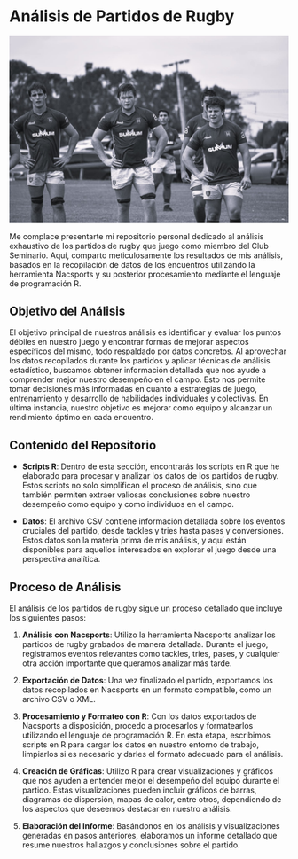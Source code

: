 # Análisis de Partidos de Rugby

![](images/img.jpg)

Me complace presentarte mi repositorio personal dedicado al análisis exhaustivo de los partidos de rugby que juego como miembro del Club Seminario. Aquí, comparto meticulosamente los resultados de mis análisis, basados en la recopilación de datos de los encuentros utilizando la herramienta Nacsports y su posterior procesamiento mediante el lenguaje de programación R.

## Objetivo del Análisis

El objetivo principal de nuestros análisis es identificar y evaluar los puntos débiles en nuestro juego y encontrar formas de mejorar aspectos específicos del mismo, todo respaldado por datos concretos. Al aprovechar los datos recopilados durante los partidos y aplicar técnicas de análisis estadístico, buscamos obtener información detallada que nos ayude a comprender mejor nuestro desempeño en el campo. Esto nos permite tomar decisiones más informadas en cuanto a estrategias de juego, entrenamiento y desarrollo de habilidades individuales y colectivas. En última instancia, nuestro objetivo es mejorar como equipo y alcanzar un rendimiento óptimo en cada encuentro.

## Contenido del Repositorio

-   **Scripts R**: Dentro de esta sección, encontrarás los scripts en R que he elaborado para procesar y analizar los datos de los partidos de rugby. Estos scripts no solo simplifican el proceso de análisis, sino que también permiten extraer valiosas conclusiones sobre nuestro desempeño como equipo y como individuos en el campo.

-   **Datos**: El archivo CSV contiene información detallada sobre los eventos cruciales del partido, desde tackles y tries hasta pases y conversiones. Estos datos son la materia prima de mis análisis, y aquí están disponibles para aquellos interesados en explorar el juego desde una perspectiva analítica.

## Proceso de Análisis

El análisis de los partidos de rugby sigue un proceso detallado que incluye los siguientes pasos:

1.  **Análisis con Nacsports**: Utilizo la herramienta Nacsports analizar los partidos de rugby grabados de manera detallada. Durante el juego, registramos eventos relevantes como tackles, tries, pases, y cualquier otra acción importante que queramos analizar más tarde.

2.  **Exportación de Datos**: Una vez finalizado el partido, exportamos los datos recopilados en Nacsports en un formato compatible, como un archivo CSV o XML.

3.  **Procesamiento y Formateo con R**: Con los datos exportados de Nacsports a disposición, procedo a procesarlos y formatearlos utilizando el lenguaje de programación R. En esta etapa, escribimos scripts en R para cargar los datos en nuestro entorno de trabajo, limpiarlos si es necesario y darles el formato adecuado para el análisis.

4.  **Creación de Gráficas**: Utilizo R para crear visualizaciones y gráficos que nos ayuden a entender mejor el desempeño del equipo durante el partido. Estas visualizaciones pueden incluir gráficos de barras, diagramas de dispersión, mapas de calor, entre otros, dependiendo de los aspectos que deseemos destacar en nuestro análisis.

5.  **Elaboración del Informe**: Basándonos en los análisis y visualizaciones generadas en pasos anteriores, elaboramos un informe detallado que resume nuestros hallazgos y conclusiones sobre el partido.

